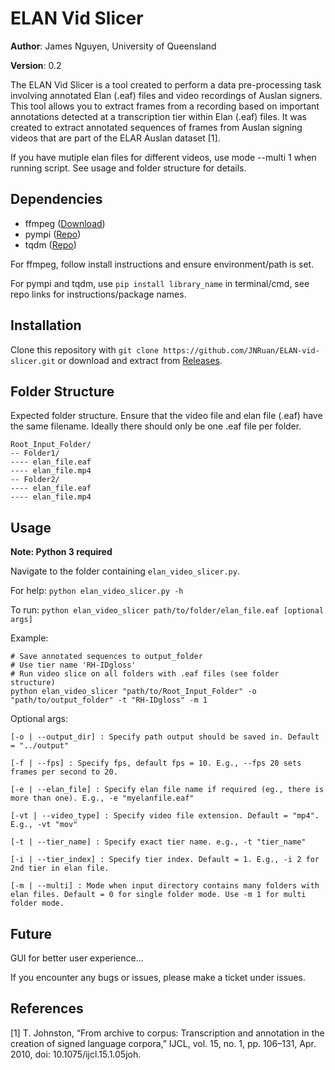 # ELAN Vid Slicer

**Author**: James Nguyen, University of Queensland

**Version**: 0.2

The ELAN Vid Slicer is a tool created to perform a data pre-processing task involving annotated Elan (.eaf) files and video recordings of Auslan signers. This tool allows you to extract frames from a recording based on important annotations detected at a transcription tier within Elan (.eaf) files. It was created to extract annotated sequences of frames from Auslan signing videos that are part of the ELAR Auslan dataset [1].

If you have mutiple elan files for different videos, use mode --multi 1 when running script. See usage and folder structure for details.

## Dependencies

* ffmpeg ([Download](https://www.ffmpeg.org/download.html))
* pympi ([Repo](https://github.com/dopefishh/pympi))
* tqdm ([Repo](https://github.com/tqdm/tqdm))

For ffmpeg, follow install instructions and ensure environment/path is set.

For pympi and tqdm, use `pip install library_name` in terminal/cmd, see repo links for instructions/package names.

## Installation

Clone this repository with `git clone https://github.com/JNRuan/ELAN-vid-slicer.git` or download and extract from [Releases](https://github.com/JNRuan/ELAN-vid-slicer/releases).

## Folder Structure

Expected folder structure. Ensure that the video file and elan file (.eaf) have the same filename. Ideally there should only be one .eaf file per folder.

```
Root_Input_Folder/
-- Folder1/
---- elan_file.eaf
---- elan_file.mp4
-- Folder2/
---- elan_file.eaf
---- elan_file.mp4
```

## Usage

**Note: Python 3 required**

Navigate to the folder containing `elan_video_slicer.py`.

For help: `python elan_video_slicer.py -h`

To run: `python elan_video_slicer path/to/folder/elan_file.eaf [optional args]`

Example: 
```
# Save annotated sequences to output_folder
# Use tier name 'RH-IDgloss'
# Run video slice on all folders with .eaf files (see folder structure)
python elan_video_slicer "path/to/Root_Input_Folder" -o "path/to/output_folder" -t "RH-IDgloss" -m 1
```

Optional args:

`[-o | --output_dir] : Specify path output should be saved in. Default = "../output"`

`[-f | --fps] : Specify fps, default fps = 10. E.g., --fps 20 sets frames per second to 20.`

`[-e | --elan_file] : Specify elan file name if required (eg., there is more than one). E.g., -e "myelanfile.eaf"`

`[-vt | --video_type] : Specify video file extension. Default = "mp4". E.g., -vt "mov"`

`[-t | --tier_name] : Specify exact tier name. e.g., -t "tier_name"`

`[-i | --tier_index] : Specify tier index. Default = 1. E.g., -i 2 for 2nd tier in elan file.`

`[-m | --multi] : Mode when input directory contains many folders with elan files. Default = 0 for single folder mode. Use -m 1 for multi folder mode.`


## Future

GUI for better user experience...

If you encounter any bugs or issues, please make a ticket under issues.

## References
[1] T. Johnston, “From archive to corpus: Transcription and annotation in the creation of signed language corpora,” IJCL, vol. 15, no. 1, pp. 106–131, Apr. 2010, doi: 10.1075/ijcl.15.1.05joh.

